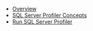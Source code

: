 - [Overview](overview.md)
- [SQL Server Profiler Concepts](sql-server-profiler-concepts.md)
- [Run SQL Server Profiler](run-sql-server-profiler.md)
